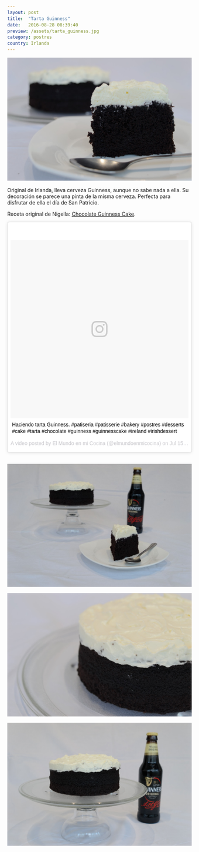 ```yaml
---
layout: post
title:  "Tarta Guinness"
date:   2016-08-28 08:39:40
preview: /assets/tarta_guinness.jpg
category: postres
country: Irlanda
---
```


![Tarta Guinness 1](/assets/tarta_guinness.jpg)

Original de Irlanda, lleva cerveza Guinness, aunque no sabe nada a ella. Su decoración se parece una pinta de la misma cerveza. Perfecta para disfrutar de ella el día de San Patricio.

Receta original de Nigella: [Chocolate Guinness Cake](https://www.nigella.com/recipes/chocolate-guinness-cake).

<blockquote class="instagram-media" data-instgrm-captioned data-instgrm-version="7" style=" background:#FFF; border:0; border-radius:3px; box-shadow:0 0 1px 0 rgba(0,0,0,0.5),0 1px 10px 0 rgba(0,0,0,0.15); margin: 1px; max-width:658px; padding:0; width:99.375%; width:-webkit-calc(100% - 2px); width:calc(100% - 2px);"><div style="padding:8px;"> <div style=" background:#F8F8F8; line-height:0; margin-top:40px; padding:50.0% 0; text-align:center; width:100%;"> <div style=" background:url(data:image/png;base64,iVBORw0KGgoAAAANSUhEUgAAACwAAAAsCAMAAAApWqozAAAABGdBTUEAALGPC/xhBQAAAAFzUkdCAK7OHOkAAAAMUExURczMzPf399fX1+bm5mzY9AMAAADiSURBVDjLvZXbEsMgCES5/P8/t9FuRVCRmU73JWlzosgSIIZURCjo/ad+EQJJB4Hv8BFt+IDpQoCx1wjOSBFhh2XssxEIYn3ulI/6MNReE07UIWJEv8UEOWDS88LY97kqyTliJKKtuYBbruAyVh5wOHiXmpi5we58Ek028czwyuQdLKPG1Bkb4NnM+VeAnfHqn1k4+GPT6uGQcvu2h2OVuIf/gWUFyy8OWEpdyZSa3aVCqpVoVvzZZ2VTnn2wU8qzVjDDetO90GSy9mVLqtgYSy231MxrY6I2gGqjrTY0L8fxCxfCBbhWrsYYAAAAAElFTkSuQmCC); display:block; height:44px; margin:0 auto -44px; position:relative; top:-22px; width:44px;"></div></div> <p style=" margin:8px 0 0 0; padding:0 4px;"> <a href="https://www.instagram.com/p/BH5FWBuhHST/" style=" color:#000; font-family:Arial,sans-serif; font-size:14px; font-style:normal; font-weight:normal; line-height:17px; text-decoration:none; word-wrap:break-word;" target="_blank">Haciendo tarta Guinness. #patiseria #patisserie #bakery #postres #desserts #cake #tarta #chocolate #guinness #guinnesscake #ireland #irishdessert</a></p> <p style=" color:#c9c8cd; font-family:Arial,sans-serif; font-size:14px; line-height:17px; margin-bottom:0; margin-top:8px; overflow:hidden; padding:8px 0 7px; text-align:center; text-overflow:ellipsis; white-space:nowrap;">A video posted by El Mundo en mi Cocina (@elmundoenmicocina) on <time style=" font-family:Arial,sans-serif; font-size:14px; line-height:17px;" datetime="2016-07-15T18:19:25+00:00">Jul 15, 2016 at 11:19am PDT</time></p></div></blockquote>
<script async defer src="//platform.instagram.com/en_US/embeds.js"></script><br />

![Tarta Guinness 2](/assets/tarta_guinness_2.jpg)

![Tarta Guinness 3](/assets/tarta_guinness_3.jpg)

![Tarta Guinness 4](/assets/tarta_guinness_4.jpg)
